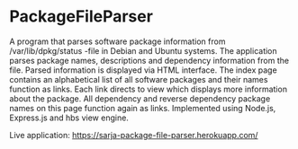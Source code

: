 # PackageFileParser
A program that parses software package information from /var/lib/dpkg/status -file in Debian and Ubuntu systems. The application parses package names, descriptions and dependency information from the file. Parsed information is displayed via HTML interface. The index page contains an alphabetical list of all software packages and their names function as links. Each link directs to view which displays more information about the package. All dependency and reverse dependency package names on this page function again as links. Implemented using Node.js, Express.js and hbs view engine.

Live application: https://sarja-package-file-parser.herokuapp.com/


